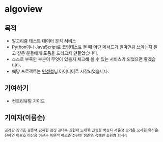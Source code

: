 # algoview

## 목적

- 알고리즘 테스트 데이터 분석 서비스
- Python이나 JavaScript로 코딩테스트 볼 때 어떤 메서드가 얼마만큼 쓰이는지 알고 싶은 분들에게 도움을 드리고자 만들었습니다.
- 스스로 부족한 부분이 무엇이 있을지 체크해 볼 수 있는 서비스가 되었으면 좋겠습니다.
- 해당 프로젝트는 [민성철](https://github.com/AMinSC/frequency_of_use_of_built-in_function)님 아이디어로 시작되었습니다.

## 기여하기

- 컨트리뷰팅 가이드

## 기여자(이름순)

`김가람` `김의호` `김용덕` `김지현` `김진` `김태수` `김현태` `노태희` `민성철` `백승지` `서윤정` `오가은` `오세원` `유하은` `은혜연` `이광호` `이상용` `이선근` `이윤석` `이호준` `정선빈` `정준영` `정혜민` `조원영` `최사라` 
